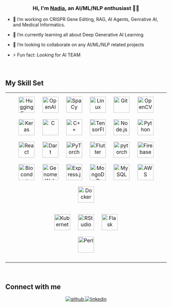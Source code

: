 ### <div align="center">Hi, I'm <a href="https://www.linkedin.com/in/nadia-saeed-phd-408980245">Nadia</a>, an AI/ML/NLP enthusiast 👨‍💻</div>  
  

- 🔭 I’m working on CRISPR Gene Editing, RAG, AI Agents, Genrative AI, and Medical Informatics. 
  

- 🌱 I’m currently learning all about Deep Generative AI Learning
  

- 👯 I’m looking to collaborate on any AI/ML/NLP related projects  
  

- ⚡ Fun fact: Looking for AI TEAM  
  

<br/>  


## My Skill Set  
<table><tr><td valign="top" width="33%">

<div align="center">  
<a href="https://huggingface.co/" target="_blank"><img style="margin: 10px" src="https://huggingface.co/datasets/huggingface/brand-assets/resolve/main/hf-logo.svg" alt="Hugging Face" height="50" /></a>
<a href="https://openai.com/" target="_blank"><img style="margin: 10px" src="https://www.svgrepo.com/show/306500/openai.svg" alt="OpenAI" height="50" /></a>
<a href="https://spacy.io/" target="_blank"><img style="margin: 10px" src="https://explosion.gallerycdn.vsassets.io/extensions/explosion/spacy-extension/1.0.1/1685718946744/Microsoft.VisualStudio.Services.Icons.Default" alt="SpaCy" height="50" /></a>
<a href="https://www.linux.org/" target="_blank"><img style="margin: 10px" src="https://profilinator.rishav.dev/skills-assets/linux-original.svg" alt="Linux" height="50" /></a>  
<a href="https://github.com/" target="_blank"><img style="margin: 10px" src="https://profilinator.rishav.dev/skills-assets/git-scm-icon.svg" alt="Git" height="50" /></a>  
<a href="https://opencv.org/" target="_blank"><img style="margin: 10px" src="https://profilinator.rishav.dev/skills-assets/opencv-icon.svg" alt="OpenCV" height="50" /></a>  
<a href="https://keras.io/" target="_blank"><img style="margin: 10px" src="https://profilinator.rishav.dev/skills-assets/keras.png" alt="Keras" height="50" /></a>  
<a href="https://www.cprogramming.com/" target="_blank"><img style="margin: 10px" src="https://profilinator.rishav.dev/skills-assets/c-original.svg" alt="C" height="50" /></a>  
<a href="https://www.cplusplus.com/" target="_blank"><img style="margin: 10px" src="https://profilinator.rishav.dev/skills-assets/cplusplus-original.svg" alt="C++" height="50" /></a>  
<a href="https://www.tensorflow.org/" target="_blank"><img style="margin: 10px" src="https://profilinator.rishav.dev/skills-assets/tensorflow-icon.svg" alt="TensorFlow" height="50" /></a>  
<a href="https://nodejs.org/" target="_blank"><img style="margin: 10px" src="https://profilinator.rishav.dev/skills-assets/nodejs-original-wordmark.svg" alt="Node.js" height="50" /></a>  
<a href="https://www.python.org/" target="_blank"><img style="margin: 10px" src="https://profilinator.rishav.dev/skills-assets/python-original.svg" alt="Python" height="50" /></a>  
<a href="https://reactjs.org/" target="_blank"><img style="margin: 10px" src="https://profilinator.rishav.dev/skills-assets/react-original-wordmark.svg" alt="React" height="50" /></a>  
<a href="https://dart.dev/" target="_blank"><img style="margin: 10px" src="https://profilinator.rishav.dev/skills-assets/dartlang-icon.svg" alt="Dart" height="50" /></a>  
<a href="https://pytorch.org/" target="_blank"><img style="margin: 10px" src="https://profilinator.rishav.dev/skills-assets/pytorch-icon.svg" alt="PyTorch" height="50" /></a>
<a href="https://flutter.dev/" target="_blank"><img style="margin: 10px" src="https://profilinator.rishav.dev/skills-assets/flutterio-icon.svg" alt="Flutter" height="50" /></a>  
<a href="https://pytorch.org/" target="_blank"><img style="margin: 10px" src="https://profilinator.rishav.dev/skills-assets/pytorch-icon.svg" alt="pytorch" height="50" /></a>  
<a href="https://firebase.google.com/" target="_blank"><img style="margin: 10px" src="https://profilinator.rishav.dev/skills-assets/firebase.png" alt="Firebase" height="50" /></a>  
<a href="https://www.bioconductor.org/" target="_blank"><img style="margin: 10px" src="https://www.bioconductor.org/images/logo/svg/Logo.svg" alt="Bioconductor" height="50" /></a>
<a href="https://www.genomeweb.com/" target="_blank"><img style="margin: 10px" src="https://tukuz.com/wp-content/uploads/2021/05/genomeweb-logo-vector.png" alt="GenomeWeb" height="50" /></a>
<a href="https://expressjs.com/" target="_blank"><img style="margin: 10px" src="https://profilinator.rishav.dev/skills-assets/express-original-wordmark.svg" alt="Express.js" height="50" /></a>  
<a href="https://www.mongodb.com/" target="_blank"><img style="margin: 10px" src="https://profilinator.rishav.dev/skills-assets/mongodb-original-wordmark.svg" alt="MongoDB" height="50" /></a>  
<a href="https://www.mysql.com/" target="_blank"><img style="margin: 10px" src="https://profilinator.rishav.dev/skills-assets/mysql-original-wordmark.svg" alt="MySQL" height="50" /></a>  
<a href="https://aws.amazon.com/" target="_blank"><img style="margin: 10px" src="https://profilinator.rishav.dev/skills-assets/amazonwebservices-original-wordmark.svg" alt="AWS" height="50" /></a>  
<a href="https://www.docker.com/" target="_blank"><img style="margin: 10px" src="https://cdn.worldvectorlogo.com/logos/docker.svg" alt="Docker" height="50" /></a>

<a href="https://kubernetes.io/" target="_blank"><img style="margin: 10px" src="https://upload.wikimedia.org/wikipedia/commons/thumb/3/39/Kubernetes_logo_without_workmark.svg/617px-Kubernetes_logo_without_workmark.svg.png" alt="Kubernetes" height="50" /></a>
<a href="https://www.rstudio.com/" target="_blank"><img style="margin: 10px" src="https://bookdown.org/oscar_teach/estadistica_aplicada_con_r/r-rstudio.png" alt="RStudio" height="50" /></a>
<a href="https://flask.palletsprojects.com/" target="_blank"><img style="margin: 10px" src="https://profilinator.rishav.dev/skills-assets/flask.png" alt="Flask" height="50" /></a>  
<a href="https://www.perl.org/" target="_blank"><img style="margin: 10px" src="https://cdn.freelogovectors.net/wp-content/uploads/2021/02/perl_logo_freelogovectors.net_.png" alt="Perl" height="50" /></a>
</div>

</td></tr></table>  

<br/>  


## Connect with me  
<div align="center">
<a href="https://github.com/NadiaSaeed" target="_blank">
<img src=https://img.shields.io/badge/github-%2324292e.svg?&style=for-the-badge&logo=github&logoColor=white alt=github style="margin-bottom: 5px;" />
</a>
<a href="https://linkedin.com/in/nadia-saeed-phd-408980245" target="_blank">
<img src=https://img.shields.io/badge/linkedin-%231E77B5.svg?&style=for-the-badge&logo=linkedin&logoColor=white alt=linkedin style="margin-bottom: 5px;" />
</a>
</div>  
  

<br/>  

<br/>  
